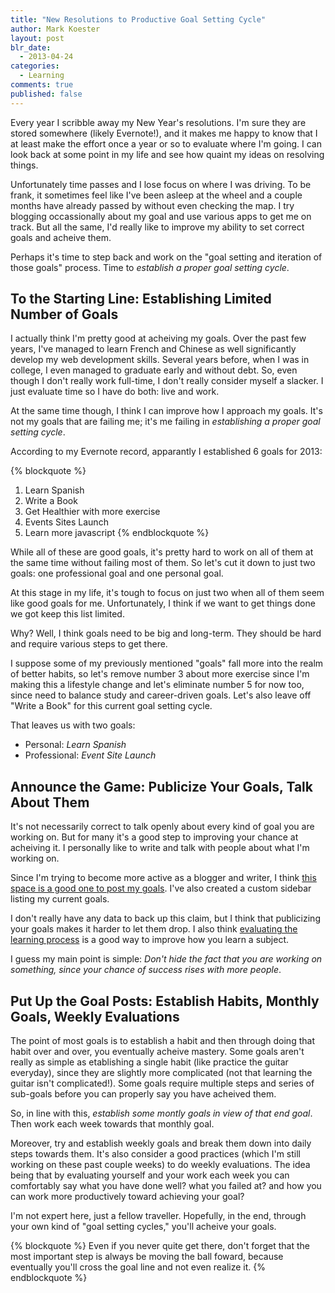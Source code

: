 ```yaml
---
title: "New Resolutions to Productive Goal Setting Cycle"
author: Mark Koester
layout: post
blr_date:
  - 2013-04-24
categories:
  - Learning
comments: true
published: false
---
```


Every year I scribble away my New Year's resolutions. I'm sure they are stored somewhere (likely Evernote!), and it makes me happy to know that I at least make the effort once a year or so to evaluate where I'm going. I can look back at some point in my life and see how quaint my ideas on resolving things. 

Unfortunately time passes and I lose focus on where I was driving. To be frank, it sometimes feel like I've been asleep at the wheel and a couple months have already passed by without even checking the map. I try blogging occassionally about my goal and use various apps to get me on track. But all the same, I'd really like to improve my ability to set correct goals and acheive them. 

Perhaps it's time to step back and work on the "goal setting and iteration of those goals" process. Time to *establish a proper goal setting cycle*. 

<!--more-->

## To the Starting Line: Establishing Limited Number of Goals

I actually think I'm pretty good at acheiving my goals. Over the past few years, I've managed to learn French and Chinese as well significantly develop my web development skills. Several years before, when I was in college, I even managed to graduate early and without debt. So, even though I don't really work full-time, I don't really consider myself a slacker. I just evaluate time so I have do both: live and work. 

At the same time though, I think I can improve how I approach my goals. It's not my goals that are failing me; it's me failing in *establishing a proper goal setting cycle*. 

According to my Evernote record, apparantly I established 6 goals for 2013: 

{% blockquote %}
1. Learn Spanish
2. Write a Book
3. Get Healthier with more exercise
4. Events Sites Launch
5. Learn more javascript
{% endblockquote %}

While all of these are good goals, it's pretty hard to work on all of them at the same time without failing most of them. So let's cut it down to just two goals: one professional goal and one personal goal. 

At this stage in my life, it's tough to focus on just two when all of them seem like good goals for me. Unfortunately, I think if we want to get things done we got keep this list limited. 

Why? Well, I think goals need to be big and long-term. They should be hard and require various steps to get there. 

I suppose some of my previously mentioned "goals" fall more into the realm of better habits, so let's remove number 3 about more exercise since I'm making this a lifestyle change and let's eliminate number 5 for now too, since need to balance study and career-driven goals. Let's also leave off "Write a Book" for this current goal setting cycle. 

That leaves us with two goals:

* Personal: *Learn Spanish*
* Professional: *Event Site Launch*

## Announce the Game: Publicize Your Goals, Talk About Them 

It's not necessarily correct to talk openly about every kind of goal you are working on. But for many it's a good step to improving your chance at acheiving it. I personally like to write and talk with people about what I'm working on. 

Since I'm trying to become more active as a blogger and writer, I think [this space is a good one to post my goals](www.markwk.com/goals). I've also created a custom sidebar listing my current goals. 

I don't really have any data to back up this claim, but I think that publicizing your goals makes it harder to let them drop. I also think [evaluating the learning process](www.markwk.com/category/learning/) is a good way to improve how you learn a subject. 

I guess my main point is simple: *Don't hide the fact that you are working on something, since your chance of success rises with more people*.

## Put Up the Goal Posts: Establish Habits, Monthly Goals, Weekly Evaluations

The point of most goals is to establish a habit and then through doing that habit over and over, you eventually acheive mastery. Some goals aren't really as simple as etablishing a single habit (like practice the guitar everyday), since they are slightly more complicated (not that learning the guitar isn't complicated!). Some goals require multiple steps and series of sub-goals before you can properly say you have acheived them. 

So, in line with this, *establish some montly goals in view of that end goal*. Then work each week towards that monthly goal. 

Moreover, try and establish weekly goals and break them down into daily steps towards them. It's also consider a good practices (which I'm still working on these past couple weeks) to do weekly evaluations. The idea being that by evaluating yourself and your work each week you can comfortably say what you have done well? what you failed at? and how you can work more productively toward achieving your goal?

I'm not expert here, just a fellow traveller. Hopefully, in the end, through your own kind of "goal setting cycles," you'll acheive your goals. 

{% blockquote %}
Even if you never quite get there, don't forget that the most important step is always be moving the ball foward, because eventually you'll cross the goal line and not even realize it. 
{% endblockquote %}